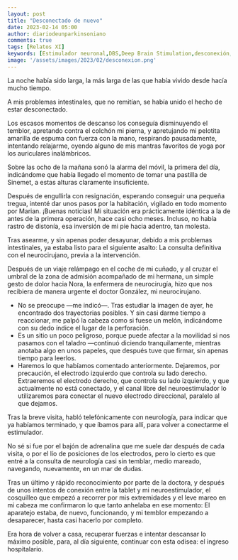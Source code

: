 ```yaml
---
layout: post
title: "Desconectado de nuevo"
date: 2023-02-14 05:00
author: diariodeunparkinsoniano
comments: true
tags: [Relatos XI] 
keywords: [Estimulador neuronal,DBS,Deep Brain Stimulation,desconexión, mar de dudas]
image: '/assets/images/2023/02/desconexion.png'
---
```

La noche había sido larga, la más larga de las que había vivido desde hacía mucho  tiempo.

A mis problemas intestinales, que no remitían, se había unido el hecho de estar desconectado.

Los escasos momentos de descanso los conseguía disminuyendo el temblor, apretando contra el colchón mi pierna, y apretujando mi pelotita amarilla de espuma con fuerza con la mano, respirando pausadamente, intentando relajarme, oyendo alguno de mis mantras favoritos de yoga por los auriculares inalámbricos.

Sobre las ocho de la mañana sonó la alarma del móvil, la primera del día, indicándome que había llegado el momento de tomar una pastilla de Sinemet, a estas alturas claramente insuficiente.

Después de engullirla con resignación, esperando conseguir una pequeña tregua, intenté dar unos pasos por la habitación, vigilado en todo momento por Marian.
¡Buenas noticias! Mi situación era prácticamente idéntica a la de antes de la primera operación, hace casi ocho meses. Incluso, no había rastro de distonía, esa inversión de mi pie hacia adentro, tan molesta.

Tras asearme, y sin apenas poder desayunar, debido a mis problemas intestinales, ya estaba listo para el siguiente asalto: La consulta definitiva con el neurocirujano, previa a la intervención.

Después de un viaje relámpago en el coche de mi cuñado, y al cruzar el umbral de la zona de admisión acompañado de mi hermana, un simple gesto de dolor hacia Nora, la enfermera de neurocirugía, hizo que nos recibiera de manera urgente el doctor González, mi neurocirujano.

- No se preocupe —me indicó—. Tras estudiar la imagen de ayer, he encontrado dos trayectorias posibles. Y sin casi darme tiempo a reaccionar, me palpó la cabeza como si fuese un melón, indicándome con su dedo índice el lugar de la perforación.
- Es un sitio un poco peligroso, porque puede afectar a la movilidad si nos pasamos con el taladro —continuó diciendo tranquilamente, mientras anotaba algo en unos papeles, que después tuve que firmar, sin apenas tiempo para leerlos.
- Haremos lo que habíamos comentado anteriormente. Dejaremos, por precaución, el electrodo izquierdo que controla su lado derecho. Extraeremos el electrodo derecho, que controla su lado izquierdo, y que actualmente no está conectado, y el canal libre del neuroestimulador lo utilizaremos para conectar el nuevo electrodo direccional, paralelo al que dejamos.

Tras la breve visita, habló telefónicamente con neurología, para indicar que ya habíamos terminado, y que íbamos para allí, para volver a conectarme el estimulador.

No sé si fue por el bajón de adrenalina que me suele dar después de cada visita, o por el lío de posiciones de los electrodos, pero lo cierto es que entré a la consulta de neurología casi sin temblar, medio mareado, navegando, nuevamente, en un mar de dudas.

Tras un último y rápido reconocimiento por parte de la doctora, y después de unos intentos de conexión entre la tablet y mi neuroestimulador, el cosquilleo que empezó a recorrer por mis extremidades y el leve mareo en mi cabeza me confirmaron lo que tanto anhelaba en ese momento: El aparatejo estaba, de nuevo, funcionando, y mi temblor empezando a desaparecer, hasta casi hacerlo por completo.

Era hora de volver a casa, recuperar fuerzas e intentar descansar lo máximo posible, para, al día siguiente, continuar con esta odisea: el ingreso hospitalario.

